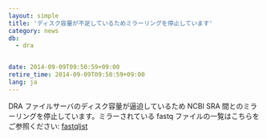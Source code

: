 ```yaml
---
layout: simple
title: 'ディスク容量が不足しているためミラーリングを停止しています'
category: news
db:
  - dra


date: 2014-09-09T09:50:59+09:00
retire_time: 2014-09-09T09:50:59+09:00
lang: ja
---
```


DRA ファイルサーバのディスク容量が逼迫しているため NCBI SRA 間とのミラーリングを停止しています。ミラーされている fastq ファイルの一覧はこちらをご参照ください: <a href="https://ddbj.nig.ac.jp/public/ddbj_database/dra/meta/list/fastqlist">fastqlist</a>
